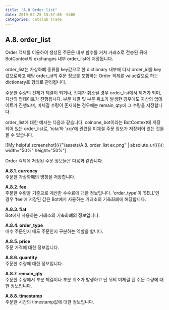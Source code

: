 ```yaml
---
title: "A.8 Order_list"
date: 2019-02-25 15:57:08 -0400
categories: catslab trade
---
```


## A.8. order_list

Order 객체를 이용하여 생성된 주문은 내부 함수를 거쳐 거래소로 전송된 뒤에 BotContext의 exchanges 내부 order_list에 저장됩니다. 

order_list는 가상화폐 종류를 key값으로 한 dictionary 내부에 다시 order_id를 key값으로하고 해당 order_id의 주문 정보를 포함하는 Order 객체를 value값으로 하는 dictionary로 형태로 관리됩니다. 

주문한 수량의 전체가 체결이 되거나, 전체가 취소될 경우 order_list에서 제거가 되며, 자산의 업데이트가 진행됩니다. 부분 체결 및 부분 취소가 발생한 경우에도 자산의 업데이트가 진행되며, 미체결 수량이 존재하는 경우에는 remain_qty에 그 수량을 저장합니다. 

order_list에 대한 예시는 다음과 같습니다. coinone_bot이라는 BotContext에 저장되어 있는 order_list로, ‘iota’와 ‘xrp’에 관련된 미체결 주문 정보가 저장되어 있는 것을 볼 수 있습니다. 

![My helpful screenshot]({{"/assets/A.8. order_list ex.png" | absolute_url}}){: width="50%" height="50%"}


Order 객체에 저장된 주문 정보들은 다음과 같습니다.

__A.8.1. currency__  
주문한 가상화폐의 명칭을 저장합니다.


__A.8.2. fee__  
주문한 수량을 기준으로 계산한 수수료에 대한 정보입니다. ‘order_type’이 ‘SELL’인 경우 ‘fee’에 저장된 값은 Bot에서 사용하는 거래소의 기축화폐에 해당합니다. 


__A.8.3. fiat__  
Bot에서 사용하는 거래소의 기축화폐의 정보입니다.


__A.8.4. order_type__  
매수 주문인지 매도 주문인지 구분하는 역할을 합니다.


__A.8.5. price__  
주문 가격에 대한 정보입니다.


__A.8.6. quantity__  
주문한 수량에 대한 정보입니다.


__A.8.7. remain_qty__  
주문한 수량에서 부분 체결이나 부분 취소가 발생하고 난 뒤의 미체결 된 주문 수량에 대한 정보입니다.


__A.8.8. timestamp__  
주문한 시간의 timestamp값에 대한 정보입니다.
